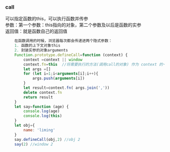 ### call
可以指定函数的this，可以执行函数并传参   <br>
参数：第一个参数：this指向的对象，第二个参数及以后是函数的实参   <br>
返回值：就是函数自己的返回值   <br>


```js
    在函数调用的时候，浏览器每次都会传递进两个隐式参数：
    1. 函数的上下文对象this
    2. 封装实参的对象arguments
    Function.prototype.defineCall=function (context) {
        context =context || window
        context.fn=this  //将需要执行的方法(调用call的对象) 作为 context 的一个属性方法fn
        let args =[]
        for (let i=1;i<arguments[i];i++){
            args.push(arguments[i])
        }
        let result=context.fn( args.join(','))
        delete context.fn
        return result
    }
    let say=function (age) {
        console.log(age)
        console.log(this)
    }
    let obj={
        name: 'liming'
    }
    say.defineCall(obj,2) //obj 2
    say(2) //window 2
```
